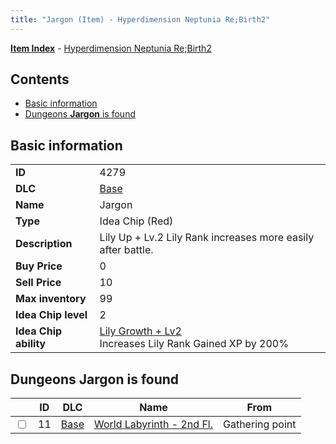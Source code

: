```yaml
---
title: "Jargon (Item) - Hyperdimension Neptunia Re;Birth2"
---
```


[**Item Index**](/neptunia/rb2/item/index.html) - [Hyperdimension Neptunia Re;Birth2](/neptunia/rb2)

## Contents

- [Basic information](#basic-information)
- [Dungeons **Jargon** is found](#dungeons-jargon-is-found)

## Basic information

|   |   |
| -- | -- |
| **ID** | 4279 |
| **DLC** | [Base](/neptunia/rb2/dlc/0-base.html) |
| **Name** | Jargon |
| **Type** | Idea Chip (Red) |
| **Description** | Lily Up + Lv.2 Lily Rank increases more easily after battle. |
| **Buy Price** | 0 |
| **Sell Price** | 10 |
| **Max inventory** | 99 |
| **Idea Chip level** | 2 |
| **Idea Chip ability** | [Lily Growth + Lv2](/neptunia/rb2/ability/0-9678-lily-growth-lv2.html)<br />Increases Lily Rank Gained XP by 200% |

## Dungeons **Jargon** is found

|    | ID | DLC | Name | From |
| -- | -- | --- | ---- | ---- |
| <input type="checkbox" id="rb2-dungeon-0-11" class="trackbox" /> | 11 | [Base](/neptunia/rb2/dlc/0-base.html) | [World Labyrinth - 2nd Fl.](/neptunia/rb2/dungeon/0-11-world-labyrinth-2nd-fl.html) | Gathering point |